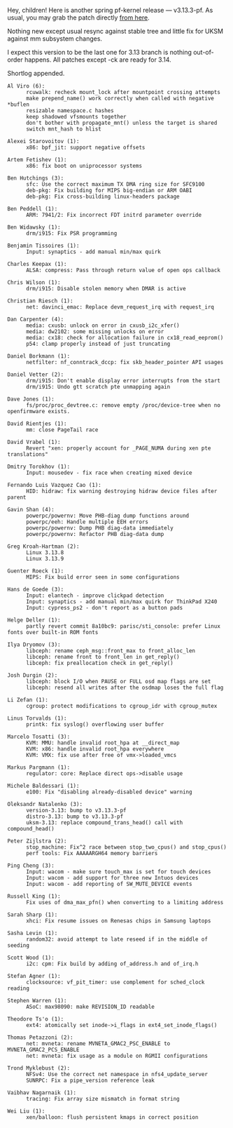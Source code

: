 Hey, children! Here is another spring pf-kernel release — v3.13.3-pf. As
usual, you may grab the patch directly [from
here](https://pf.natalenko.name/sources/3.13/patch-3.13.3-pf.xz).  
  
Nothing new except usual resync against stable tree and little fix for UKSM
against mm subsystem changes.  
  
I expect this version to be the last one for 3.13 branch is nothing out-of-
order happens. All patches except -ck are ready for 3.14.  
  
Shortlog appended.  
  

    
    
    Al Viro (6):  
          rcuwalk: recheck mount_lock after mountpoint crossing attempts  
          make prepend_name() work correctly when called with negative *buflen  
          resizable namespace.c hashes  
          keep shadowed vfsmounts together  
          don't bother with propagate_mnt() unless the target is shared  
          switch mnt_hash to hlist  
      
    Alexei Starovoitov (1):  
          x86: bpf_jit: support negative offsets  
      
    Artem Fetishev (1):  
          x86: fix boot on uniprocessor systems  
      
    Ben Hutchings (3):  
          sfc: Use the correct maximum TX DMA ring size for SFC9100  
          deb-pkg: Fix building for MIPS big-endian or ARM OABI  
          deb-pkg: Fix cross-building linux-headers package  
      
    Ben Peddell (1):  
          ARM: 7941/2: Fix incorrect FDT initrd parameter override  
      
    Ben Widawsky (1):  
          drm/i915: Fix PSR programming  
      
    Benjamin Tissoires (1):  
          Input: synaptics - add manual min/max quirk  
      
    Charles Keepax (1):  
          ALSA: compress: Pass through return value of open ops callback  
      
    Chris Wilson (1):  
          drm/i915: Disable stolen memory when DMAR is active  
      
    Christian Riesch (1):  
          net: davinci_emac: Replace devm_request_irq with request_irq  
      
    Dan Carpenter (4):  
          media: cxusb: unlock on error in cxusb_i2c_xfer()  
          media: dw2102: some missing unlocks on error  
          media: cx18: check for allocation failure in cx18_read_eeprom()  
          p54: clamp properly instead of just truncating  
      
    Daniel Borkmann (1):  
          netfilter: nf_conntrack_dccp: fix skb_header_pointer API usages  
      
    Daniel Vetter (2):  
          drm/i915: Don't enable display error interrupts from the start  
          drm/i915: Undo gtt scratch pte unmapping again  
      
    Dave Jones (1):  
          fs/proc/proc_devtree.c: remove empty /proc/device-tree when no openfirmware exists.  
      
    David Rientjes (1):  
          mm: close PageTail race  
      
    David Vrabel (1):  
          Revert "xen: properly account for _PAGE_NUMA during xen pte translations"  
      
    Dmitry Torokhov (1):  
          Input: mousedev - fix race when creating mixed device  
      
    Fernando Luis Vazquez Cao (1):  
          HID: hidraw: fix warning destroying hidraw device files after parent  
      
    Gavin Shan (4):  
          powerpc/powernv: Move PHB-diag dump functions around  
          powerpc/eeh: Handle multiple EEH errors  
          powerpc/powernv: Dump PHB diag-data immediately  
          powerpc/powernv: Refactor PHB diag-data dump  
      
    Greg Kroah-Hartman (2):  
          Linux 3.13.8  
          Linux 3.13.9  
      
    Guenter Roeck (1):  
          MIPS: Fix build error seen in some configurations  
      
    Hans de Goede (3):  
          Input: elantech - improve clickpad detection  
          Input: synaptics - add manual min/max quirk for ThinkPad X240  
          Input: cypress_ps2 - don't report as a button pads  
      
    Helge Deller (1):  
          partly revert commit 8a10bc9: parisc/sti_console: prefer Linux fonts over built-in ROM fonts  
      
    Ilya Dryomov (3):  
          libceph: rename ceph_msg::front_max to front_alloc_len  
          libceph: rename front to front_len in get_reply()  
          libceph: fix preallocation check in get_reply()  
      
    Josh Durgin (2):  
          libceph: block I/O when PAUSE or FULL osd map flags are set  
          libceph: resend all writes after the osdmap loses the full flag  
      
    Li Zefan (1):  
          cgroup: protect modifications to cgroup_idr with cgroup_mutex  
      
    Linus Torvalds (1):  
          printk: fix syslog() overflowing user buffer  
      
    Marcelo Tosatti (3):  
          KVM: MMU: handle invalid root_hpa at __direct_map  
          KVM: x86: handle invalid root_hpa everywhere  
          KVM: VMX: fix use after free of vmx->loaded_vmcs  
      
    Markus Pargmann (1):  
          regulator: core: Replace direct ops->disable usage  
      
    Michele Baldessari (1):  
          e100: Fix "disabling already-disabled device" warning  
      
    Oleksandr Natalenko (3):  
          version-3.13: bump to v3.13.3-pf  
          distro-3.13: bump to v3.13.3-pf  
          uksm-3.13: replace compound_trans_head() call with compound_head()  
      
    Peter Zijlstra (2):  
          stop_machine: Fix^2 race between stop_two_cpus() and stop_cpus()  
          perf tools: Fix AAAAARGH64 memory barriers  
      
    Ping Cheng (3):  
          Input: wacom - make sure touch_max is set for touch devices  
          Input: wacom - add support for three new Intuos devices  
          Input: wacom - add reporting of SW_MUTE_DEVICE events  
      
    Russell King (1):  
          Fix uses of dma_max_pfn() when converting to a limiting address  
      
    Sarah Sharp (1):  
          xhci: Fix resume issues on Renesas chips in Samsung laptops  
      
    Sasha Levin (1):  
          random32: avoid attempt to late reseed if in the middle of seeding  
      
    Scott Wood (1):  
          i2c: cpm: Fix build by adding of_address.h and of_irq.h  
      
    Stefan Agner (1):  
          clocksource: vf_pit_timer: use complement for sched_clock reading  
      
    Stephen Warren (1):  
          ASoC: max98090: make REVISION_ID readable  
      
    Theodore Ts'o (1):  
          ext4: atomically set inode->i_flags in ext4_set_inode_flags()  
      
    Thomas Petazzoni (2):  
          net: mvneta: rename MVNETA_GMAC2_PSC_ENABLE to MVNETA_GMAC2_PCS_ENABLE  
          net: mvneta: fix usage as a module on RGMII configurations  
      
    Trond Myklebust (2):  
          NFSv4: Use the correct net namespace in nfs4_update_server  
          SUNRPC: Fix a pipe_version reference leak  
      
    Vaibhav Nagarnaik (1):  
          tracing: Fix array size mismatch in format string  
      
    Wei Liu (1):  
          xen/balloon: flush persistent kmaps in correct position

